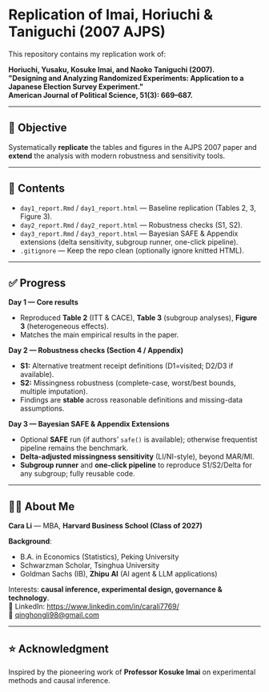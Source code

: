 # Replication of Imai, Horiuchi & Taniguchi (2007 AJPS)

This repository contains my replication work of:

**Horiuchi, Yusaku, Kosuke Imai, and Naoko Taniguchi (2007).  
"Designing and Analyzing Randomized Experiments: Application to a Japanese Election Survey Experiment."  
American Journal of Political Science, 51(3): 669–687.**

---

## 🎯 Objective
Systematically **replicate** the tables and figures in the AJPS 2007 paper and **extend** the analysis with modern robustness and sensitivity tools.

---

## 📂 Contents
- `day1_report.Rmd` / `day1_report.html` — Baseline replication (Tables 2, 3, Figure 3).  
- `day2_report.Rmd` / `day2_report.html` — Robustness checks (S1, S2).  
- `day3_report.Rmd` / `day3_report.html` — Bayesian SAFE & Appendix extensions (delta sensitivity, subgroup runner, one-click pipeline).  
- `.gitignore` — Keep the repo clean (optionally ignore knitted HTML).

---

## ✅ Progress

**Day 1 — Core results**  
- Reproduced **Table 2** (ITT & CACE), **Table 3** (subgroup analyses), **Figure 3** (heterogeneous effects).  
- Matches the main empirical results in the paper.

**Day 2 — Robustness checks (Section 4 / Appendix)**  
- **S1:** Alternative treatment receipt definitions (D1=visited; D2/D3 if available).  
- **S2:** Missingness robustness (complete-case, worst/best bounds, multiple imputation).  
- Findings are **stable** across reasonable definitions and missing-data assumptions.

**Day 3 — Bayesian SAFE & Appendix Extensions**  
- Optional **SAFE** run (if authors’ `safe()` is available); otherwise frequentist pipeline remains the benchmark.  
- **Delta-adjusted missingness sensitivity** (LI/NI-style), beyond MAR/MI.  
- **Subgroup runner** and **one-click pipeline** to reproduce S1/S2/Delta for any subgroup; fully reusable code.

---

## 👩‍🎓 About Me
**Cara Li** — MBA, **Harvard Business School (Class of 2027)**

**Background**:  
- B.A. in Economics (Statistics), Peking University  
- Schwarzman Scholar, Tsinghua University  
- Goldman Sachs (IB), **Zhipu AI** (AI agent & LLM applications)

Interests: **causal inference, experimental design, governance & technology**.  
🔗 LinkedIn: https://www.linkedin.com/in/carali7769/  
📧 qinghongli98@gmail.com

---

## ⭐ Acknowledgment
Inspired by the pioneering work of **Professor Kosuke Imai** on experimental methods and causal inference.
